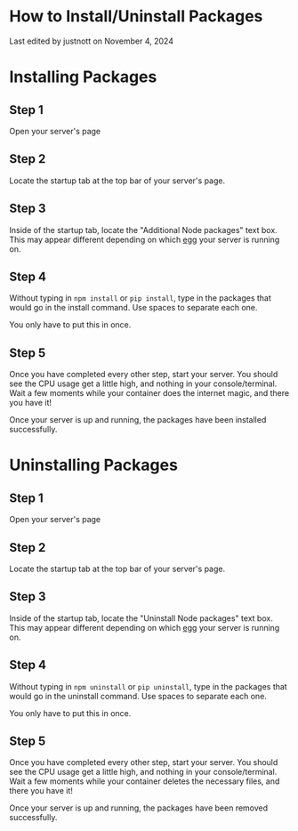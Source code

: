 # How to Install/Uninstall Packages
Last edited by justnott on November 4, 2024

# Installing Packages

## Step 1
Open your server's page

## Step 2
Locate the startup tab at the top bar of your server's page.

## Step 3
Inside of the startup tab, locate the "Additional Node packages" text box. This may appear different depending on which [egg](https://docs.coopr.tech/docs/Egg) your server is running on.

## Step 4
Without typing in `npm install` or `pip install`, type in the packages that would go in the install command. Use spaces to separate each one.

You only have to put this in once.

## Step 5
Once you have completed every other step, start your server. You should see the CPU usage get a little high, and nothing in your console/terminal. Wait a few moments while your container does the internet magic, and there you have it!

Once your server is up and running, the packages have been installed successfully.


# Uninstalling Packages 

## Step 1
Open your server's page

## Step 2
Locate the startup tab at the top bar of your server's page.

## Step 3
Inside of the startup tab, locate the "Uninstall Node packages" text box. This may appear different depending on which [egg](https://docs.coopr.tech/docs/Egg) your server is running on.

## Step 4
Without typing in `npm uninstall` or `pip uninstall`, type in the packages that would go in the uninstall command. Use spaces to separate each one.

You only have to put this in once.

## Step 5
Once you have completed every other step, start your server. You should see the CPU usage get a little high, and nothing in your console/terminal. Wait a few moments while your container deletes the necessary files, and there you have it!

Once your server is up and running, the packages have been removed successfully.

